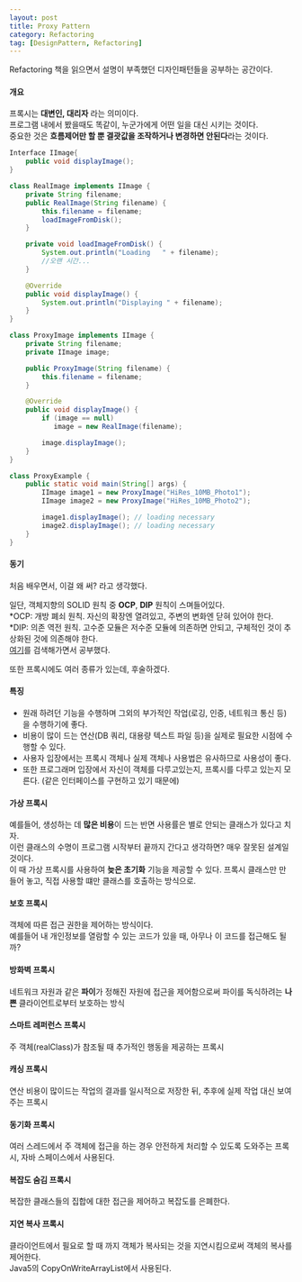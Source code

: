 ```yaml
---
layout: post
title: Proxy Pattern
category: Refactoring
tag: [DesignPattern, Refactoring] 
---
```


Refactoring 책을 읽으면서 설명이 부족했던 디자인패턴들을 공부하는 공간이다.  

#### 개요

프록시는 **대변인, 대리자** 라는 의미이다.  
프로그램 내에서 봤을때도 똑같이, 누군가에게 어떤 일을 대신 시키는 것이다.  
중요한 것은 **흐름제어만 할 뿐 결괏값을 조작하거나 변경하면 안된다**라는 것이다.  

```java
Interface IImage{
    public void displayImage();
}

class RealImage implements IImage {
    private String filename;
    public RealImage(String filename) {
        this.filename = filename;
        loadImageFromDisk();
    }

    private void loadImageFromDisk() {
        System.out.println("Loading   " + filename);
        //오랜 시간...
    }

    @Override
    public void displayImage() {
        System.out.println("Displaying " + filename);
    }
}

class ProxyImage implements IImage {
    private String filename;
    private IImage image;

    public ProxyImage(String filename) {
        this.filename = filename;
    }

    @Override
    public void displayImage() {
        if (image == null)
           image = new RealImage(filename);

        image.displayImage();
    }
}

class ProxyExample {
    public static void main(String[] args) {
        IImage image1 = new ProxyImage("HiRes_10MB_Photo1");
        IImage image2 = new ProxyImage("HiRes_10MB_Photo2");

        image1.displayImage(); // loading necessary
        image2.displayImage(); // loading necessary
    }
}
```

#### 동기 

처음 배우면서, 이걸 왜 써? 라고 생각했다.  

일단, 객체지향의 SOLID 원칙 중 **OCP**, **DIP** 원칙이 스며들어있다.  
*OCP: 개방 폐쇠 원칙. 자신의 확장엔 열려있고, 주변의 변화엔 닫혀 있어야 한다.  
*DIP: 의존 역전 원칙. 고수준 모듈은 저수준 모듈에 의존하면 안되고, 구체적인 것이 추상화된 것에 의존해야 한다.  
[여기](https://limkydev.tistory.com/77)를 검색해가면서 공부했다.  

또한 프록시에도 여러 종류가 있는데, 후술하겠다.  
 

#### 특징

- 원래 하려던 기능을 수행하며 그외의 부가적인 작업(로깅, 인증, 네트워크 통신 등)을 수행하기에 좋다.  
- 비용이 많이 드는 연산(DB 쿼리, 대용량 텍스트 파일 등)을 실제로 필요한 시점에 수행할 수 있다.  
- 사용자 입장에서는 프록시 객체나 실제 객체나 사용법은 유사하므로 사용성이 좋다.  
- 또한 프로그래머 입장에서 자신이 객체를 다루고있는지, 프록시를 다루고 있는지 모른다. (같은 인터페이스를 구현하고 있기 때문에) 

#### 가상 프록시

예를들어, 생성하는 데 **많은 비용**이 드는 반면 사용률은 별로 안되는 클래스가 있다고 치자.  
이런 클래스의 수명이 프로그램 시작부터 끝까지 간다고 생각하면? 매우 잘못된 설계일 것이다.  
이 때 가상 프록시를 사용하여 **늦은 초기화** 기능을 제공할 수 있다. 프록시 클래스만 만들어 놓고, 직접 사용할 떄만 클래스를 호출하는 방식으로.  

#### 보호 프록시  

객체에 따른 접근 권한을 제어하는 방식이다.  
예를들어 내 개인정보를 열람할 수 있는 코드가 있을 때, 아무나 이 코드를 접근해도 될까?  

#### 방화벽 프록시  

네트워크 자원과 같은 **파이**가 정해진 자원에 접근을 제어함으로써 파이를 독식하려는 **나쁜** 클라이언트로부터 보호하는 방식

#### 스마트 레퍼런스 프록시

주 객체(realClass)가 참조될 때 추가적인 행동을 제공하는 프록시  

#### 캐싱 프록시  

연산 비용이 많이드는 작업의 결과를 일시적으로 저장한 뒤, 추후에 실제 작업 대신 보여주는 프록시  

#### 동기화 프록시

여러 스레드에서 주 객체에 접근을 하는 경우 안전하게 처리할 수 있도록 도와주는 프록시, 자바 스페이스에서 사용된다.  

#### 복잡도 숨김 프록시  

복잡한 클래스들의 집합에 대한 접근을 제어하고 복잡도를 은폐한다.  

#### 지연 복사 프록시  

클라이언트에서 필요로 할 때 까지 객체가 복사되는 것을 지연시킴으로써 객체의 복사를 제어한다.  
Java5의 CopyOnWriteArrayList에서 사용된다.  